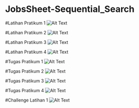 # JobsSheet-Sequential_Search
#Latihan Pratikum 1
![Alt Text](https://github.com/lethanfadlil/JobsSheet-Sequential_Search/blob/master/1.0.png)

#Latihan Pratikum 2
![Alt Text](https://github.com/lethanfadlil/JobsSheet-Sequential_Search/blob/master/1.1.png)

#Latihan Pratikum 3
![Alt Text](https://github.com/lethanfadlil/JobsSheet-Sequential_Search/blob/master/1.2.png)

#Latihan Pratikum 4
![Alt Text](https://github.com/lethanfadlil/JobsSheet-Sequential_Search/blob/master/1.3.png)


#Tugas Pratikum 1
![Alt Text](https://github.com/lethanfadlil/JobsSheet-Sequential_Search/blob/master/2.0.png)

#Tugas Pratikum 2
![Alt Text](https://github.com/lethanfadlil/JobsSheet-Sequential_Search/blob/master/2.1.png)

#Tugas Pratikum 3
![Alt Text](https://github.com/lethanfadlil/JobsSheet-Sequential_Search/blob/master/2.2.png)

#Tugas Pratikum 4
![Alt Text](https://github.com/lethanfadlil/JobsSheet-Sequential_Search/blob/master/2.3.png)


#Challenge Latihan 1
![Alt Text](https://github.com/lethanfadlil/JobsSheet-Sequential_Search/blob/master/2.4.png)
